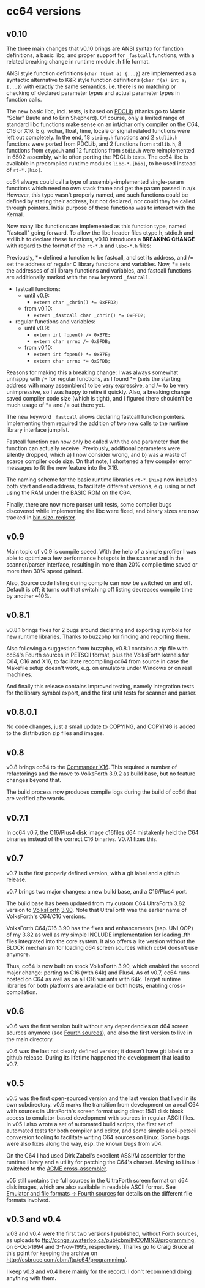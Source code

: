 # cc64 versions

## v0.10

The three main changes that v0.10 brings are ANSI syntax for
function definitions, a basic libc, and proper support
for `_fastcall` functions, with a related breaking change
in runtime module .h file format.

ANSI style function definitions (```char f(int a) {...}```) are
implemented as a syntactic alternative to K&R style function
definitions (```char f(a) int a; {...}```) with exactly the same
semantics, i.e. there is no matching or checking of declared
parameter types and actual parameter types in function calls.

The new basic libc, incl. tests, is based on
[PDCLib](https://pdclib.rootdirectory.de/) (thanks go to Martin
"Solar" Baute and to Erin Shepherd). Of course,
only a limited range of standard libc functions make sense on an
int/char only compiler on the C64, C16 or X16. E.g. wchar, float,
time, locale or signal related functions were left out completely.
In the end, 18 ```string.h``` functions and
2 ```stdlib.h``` functions were ported from PDCLib,
and 2 functions from ```stdlib.h```, 8 functions
from ```ctype.h``` and 12 functions from ```stdio.h``` were
reimplemented in 6502 assembly, while often porting the PDCLib
tests. The cc64 libc is available in precompiled runtime modules
`libc-*.[hio]`, to be used instead of `rt-*.[hio]`.

cc64 always could call a type of assembly-implemented single-param
functions which need no own stack frame and get the param passed in
a/x. However, this type wasn't properly named, and such functions
could be defined by stating their address, but not declared,
nor could they be called through pointers. Initial purpose of these
functions was to interact with the Kernal.

Now many libc functions are implemented as this function type,
named "fastcall" going forward. To allow the libc header files
ctype.h, stdio.h and stdlib.h to declare these functions,
v0.10 introduces a **BREAKING CHANGE** with regard to the format of
the `rt-*.h` and `libc-*.h` files:

Previously, \*= defined a function to be fastcall, and set its
address,
and /= set the address of regular C library functions and variables.
Now, \*= sets the addresses of all library functions and variables,
and fastcall functions are additionally marked with the new keyword `_fastcall`.

- fastcall functions:
  - until v0.9:
     - `extern char _chrin() *= 0xFFD2;`
  - from v0.10:
     - `extern _fastcall char _chrin() *= 0xFFD2;`
- regular functions and variables:
  - until v0.9:
     - `extern int fopen() /= 0xB7E;`
     - `extern char errno /= 0x9FDB;`
  - from v0.10:
     - `extern int fopen() *= 0xB7E;`
     - `extern char errno *= 0x9FDB;`

Reasons for making this a breaking change:
I was always somewhat unhappy with /= for regular functions, as
I found \*= (sets the starting address with many assemblers)
to be very expressive, and /= to be very unimpressive, so I was
happy to retire it quickly. Also, a breaking change saved compiler
code size (which is tight), and I figured there shouldn't be much
usage of \*= and /= out there yet.

The new keyword `_fastcall` allows declaring fastcall function
pointers. Implementing them required the addition of two new calls
to the runtime library interface jumplist.

Fastcall function can now only be called with the one parameter that
the function can actually receive. Previously, additional parameters
were silently dropped, which a) I now consider wrong, and b) was a
waste of scarce compiler code size. On that note, I shortened a few
compiler error messages to fit the new feature into the X16.

The naming scheme for the basic runtime libraries `rt-*.[hio]` now
includes both start and end address, to facilitate different
versions, e.g. using or not using the RAM under the BASIC ROM
on the C64.

Finally, there are now more parser unit tests, some compiler bugs
discovered while implementing the libc were fixed,
and binary sizes are now tracked in
[bin-size-register](bin-size-register).

## v0.9

Main topic of v0.9 is compile speed. With the help of a simple profiler
I was able to optimize a few performance hotspots in the scanner and in
the scanner/parser interface, resulting in more than 20% compile time
saved or more than 30% speed gained.

Also, Source code listing during compile can now be switched on and off.
Default is off; it turns out that switching off listing decreases
compile time by another ~10%.

## v0.8.1

v0.8.1 brings fixes for 2 bugs around declaring and exporting symbols for new runtime libraries. Thanks to buzzphp for finding and reporting them.

Also following a suggestion from buzzphp, v0.8.1 contains a zip file with cc64's Fourth sources in PETSCII format, plus the VolksForth kernels for C64, C16 and X16, to facilitate recompiling cc64 from source in case the Makefile setup doesn't work, e.g. on emulators under Windows or on real machines.

And finally this release contains improved testing, namely integration tests for the library symbol export, and the first unit tests for scanner and parser.

## v0.8.0.1

No code changes, just a small update to COPYING, and COPYING is added
to the distribution zip files and images.

## v0.8

v0.8 brings cc64 to the [Commander X16](https://www.commanderx16.com/).
This required a number of refactorings and the move to VolksForth 3.9.2
as build base, but no feature changes beyond that.

The build process now produces compile logs during the
build of cc64 that are verified afterwards.

## v0.7.1

In cc64 v0.7, the C16/Plus4 disk image c16files.d64 mistakenly held the C64 binaries instead of the correct C16 binaries.
V0.7.1 fixes this.

## v0.7

v0.7 is the first properly defined version, with a git label and a github
release.

v0.7 brings two major changes: a new build base, and a C16/Plus4 port.

The build base has been updated from my custom C64 UltraForth 3.82 version to
[VolksForth](https://github.com/forth-ev/VolksForth/tree/master/6502/C64)
[3.90](https://github.com/forth-ev/VolksForth/tree/c64-390/6502/C64).
Note that UltraForth was the earlier name of VolksForth's C64/C16 versions.

VolksForth C64/C16 3.90 has the fixes and enhancements (esp. UNLOOP) of my 3.82
as well as my simple INCLUDE implementation for loading .fth files integrated
into the core system. It also offers a lite version without the BLOCK mechanism
for loading d64 screen sources which cc64 doesn't use anymore.

Thus, cc64 is now built on stock VolksForth 3.90, which enabled the second
major change: porting to C16 (with 64k) and Plus4. As of v0.7, cc64 runs hosted
on C64 as well as on all C16 variants with 64k. Target runtime libraries
for both platforms are available on both hosts, enabling cross-compilation.

## v0.6

v0.6 was the first version built without any dependencies on d64 screen sources
anymore (see [Fourth sources](File-formats.md#forth-sources)), and also the
first version to live in the main directory.

v0.6 was the last not clearly defined version; it doesn't have git labels or
a github release. During its lifetime happened the development that lead to
v0.7.

## v0.5

v0.5 was the first open-sourced version and the last version that lived in its
own subdirectory. v0.5 marks the transition from
development on a real C64 with sources in UltraForth's screen format using
direct 1541 disk block access to emulator-based development with sources
in regular ASCII files. In v05 I also wrote a set of automated build scripts,
the first set of automated tests for both compiler and editor, and some simple
ascii-petscii conversion tooling to facilitate writing C64 sources on Linux.
Some bugs were also fixes along the way, esp. the known bugs from v04.

On the C64 I had used Dirk Zabel's excellent ASSI/M assembler for the runtime
library and a utility for patching the C64's charset. Moving to Linux I
switched to the
[ACME cross-assembler](https://sourceforge.net/p/acme-crossass/wiki/Home/).

v05 still contains the full sources in the UltraForth screen format on d64
disk images, which are also available in readable ASCII format.
See [Emulator and file formats -> Fourth sources](File-formats.md#forth-sources)
for details on the different file formats involved.


## v0.3 and v0.4

v.03 and v0.4 were the first two versions I published, without
Forth sources, as uploads to
ftp://ccnga.uwaterloo.ca/pub/cbm/INCOMING/programming,
on 6-Oct-1994 and 3-Nov-1995, respectively.
Thanks go to Craig Bruce at this point for keeping the archive on
<http://csbruce.com/cbm/ftp/c64/programming/>.

I keep v0.3 and v0.4 here mainly for the record. I don't recommend doing anything
with them.

